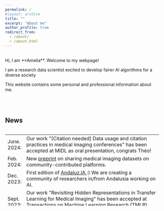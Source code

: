 ```yaml
---
permalink: /
#layout: archive
title: ""
excerpt: "About me"
author_profile: true
redirect_from: 
  - /about/
  - /about.html
---
```

<br />
Hi, I am **Amelia**. Welcome to my webpage!

I am a research data scientist excited to develop fairer AI algorithms for a diverse society

This website contains some personal and professional information about me.
<br />
<br />
<br />
<br />

## News
<style>
table, tr, td {
    border: none;
}
</style>
<div style="height:250px;overflow:auto;border:0px;border-collapse: collapse;" >
<table  border="none" style="border:0px;border-collapse: collapse;" rules="none" >
<colgroup>
       <col span="1" style="width: 12%;">
       <col span="1" style="width: 88%;">
</colgroup>
<tr><td> June. 2024: </td> <td> Our work "[Citation needed] Data usage and citation practices in medical imaging conferences" has been accepted at MIDL as oral presentation, congrats Théo!
</td></tr> 
<tr><td> Feb. 2024: </td> <td> New <a href="https://arxiv.org/abs/2402.06353"> preprint</a> on sharing medical imaging datasets on community-contributed platforms.
</td></tr> 
<tr><td> Dec. 2023: </td> <td> First edition of <a href="https://x.com/ameliajimsan/status/1737955363792523706"> Andaluz.IA </a> :) We are creating a community of researchers in/from Andalusia working on AI.
</td></tr> 
<tr><td> Sept. 2023: </td> <td> Our work "Revisiting Hidden Representations in Transfer Learning for Medical Imaging" has been accepted at Transactions on Machine Learning Research (TMLR), congrats Dovile!
</td></tr> 
<tr><td> Jan. 2023: </td> <td> Our work "Detecting Shortcuts in Medical Images — A Case Study in Chest X-rays" has been accepted at the International Symposium on Biomedical Imaging (ISBI).
</td></tr> 
<tr><td> Jan. 2023: </td> <td> We are organizing a webinar series: <a href="https://purrlab.github.io/webinar/">Datasets through the L👀king-Glass</a> to better understand what researchers are doing with their (meta-) data.
</td></tr> 
</table>
